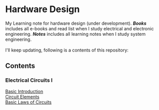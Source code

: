 # Hardware Design
My Learning note for hardware design (under development). ***Books*** includes all e-books and read list when I study electrical and electronic engineering. ***Notes*** includes all learning notes when I study system engineering. <br>
<br>
I'll keep updating, following is a contents of this repository:

## Contents
### Electrical Circuits I
[Basic Introduction](https://github.com/DIJUNLIAO)
<br>[Circuit Elements]()
<br>[Basic Laws of Circuits]()
